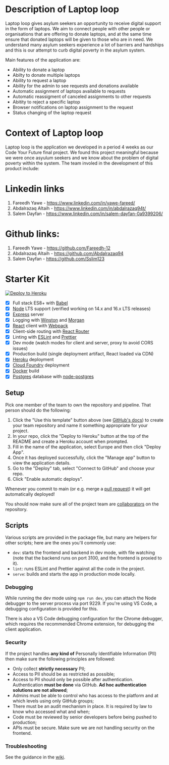 # Description of Laptop loop

Laptop loop gives asylum seekers an opportunity to receive digital support in the form of laptops. We aim to connect people with other people or organisations that are offering to donate laptops, and at the same time ensure that donated laptops will be given to those who are in need. We understand many asylum seekers experience a lot of barriers and hardships and this is our attempt to curb digital poverty in the asylum system. 

Main features of the application are:
- Ability to donate a laptop
- Abilty to donate multiple laptops
- Ability to request a laptop
- Ability for the admin to see requests and donations available
- Automatic assignment of laptops available to requests
- Automatic reassigment of canceled assignments to other requests
- Abitity to reject a specific laptop
- Browser notifications on laptop assignment to the request
- Status changing of the laptop request 

# Context of Laptop loop
Laptop loop is the application we developed in a period 4 weeks as our Code Your Future final project. We found this project meaningful because we were once asyulum seekers and we know about the problem of  digital poverty within the system. The team involed in the development of this product include:

# Linkedin links
1. Fareedh Yawe - https://www.linkedin.com/in/yawe-fareed/
2. Abdalrazaq Altaih - https://www.linkedin.com/in/abdalrazaq94t/
3. Salem Dayfan - https://www.linkedin.com/in/salem-dayfan-0a9399206/

# Github links: 
1. Fareedh Yawe - https://github.com/Fareedh-12
2. Abdalrazaq Altaih - https://github.com/Abdalrazaq94
3. Salem Dayfan - https://github.com/Sslim123



# Starter Kit

[![Deploy to Heroku](https://www.herokucdn.com/deploy/button.svg)](https://heroku.com/deploy)

- [x] Full stack ES8+ with [Babel]
- [x] [Node] LTS support (verified working on 14.x and 16.x LTS releases)
- [x] [Express] server
- [x] Logging with [Winston] and [Morgan]
- [x] [React] client with [Webpack]
- [x] Client-side routing with [React Router]
- [x] Linting with [ESLint] and [Prettier]
- [x] Dev mode (watch modes for client and server, proxy to avoid CORS issues)
- [x] Production build (single deployment artifact, React loaded via CDN)
- [x] [Heroku] deployment
- [x] [Cloud Foundry] deployment
- [x] [Docker] build
- [x] [Postgres] database with [node-postgres]

## Setup

Pick one member of the team to own the repository and pipeline. That person should do the following:

1.  Click the "Use this template" button above (see [GitHub's docs][1]) to create your team repository and name it something appropriate for your project.
2.  In your repo, click the "Deploy to Heroku" button at the top of the README and create a Heroku account when prompted.
3.  Fill in the name of the application, select Europe and then click "Deploy App".
4.  Once it has deployed successfully, click the "Manage app" button to view the application details.
5.  Go to the "Deploy" tab, select "Connect to GitHub" and choose your repo.
6.  Click "Enable automatic deploys".

Whenever you commit to main (or e.g. merge a [pull request]) it will get automatically deployed!

You should now make sure all of the project team are [collaborators] on the repository.

## Scripts

Various scripts are provided in the package file, but many are helpers for other scripts; here are the ones you'll
commonly use:

- `dev`: starts the frontend and backend in dev mode, with file watching (note that the backend runs on port 3100, and
  the frontend is proxied to it).
- `lint`: runs ESLint and Prettier against all the code in the project.
- `serve`: builds and starts the app in production mode locally.

### Debugging

While running the dev mode using `npm run dev`, you can attach the Node debugger to the server process via port 9229.
If you're using VS Code, a debugging configuration is provided for this.

There is also a VS Code debugging configuration for the Chrome debugger, which requires the recommended Chrome
extension, for debugging the client application.

### Security

If the project handles **any kind of** Personally Identifiable Information (PII) then make sure the following
principles are followed:

- Only collect **strictly necessary** PII;
- Access to PII should be as restricted as possible;
- Access to PII should only be possible after authentication. Authentication **must be done** via GitHub. **Ad hoc
  authentication solutions are not allowed**;
- Admins must be able to control who has access to the platform and at which levels using only GitHub groups;
- There must be an audit mechanism in place. It is required by law to know who accessed what and when;
- Code must be reviewed by senior developers before being pushed to production;
- APIs must be secure. Make sure we are not handling security on the frontend.

### Troubleshooting

See the guidance in the [wiki].

[1]: https://docs.github.com/en/free-pro-team@latest/github/creating-cloning-and-archiving-repositories/creating-a-repository-from-a-template#creating-a-repository-from-a-template
[babel]: https://babeljs.io/
[cloud foundry]: https://www.cloudfoundry.org/
[collaborators]: https://help.github.com/en/articles/inviting-collaborators-to-a-personal-repository
[docker]: https://www.docker.com
[eslint]: https://eslint.org/
[express]: https://expressjs.com/
[heroku]: https://www.heroku.com/
[morgan]: https://github.com/expressjs/morgan
[node]: https://nodejs.org/en/
[node-postgres]: https://node-postgres.com/
[postgres]: https://www.postgresql.org/
[prettier]: https://prettier.io/
[pull request]: https://help.github.com/en/articles/about-pull-requests
[react]: https://reactjs.org/
[react router]: https://reactrouter.com/web
[webpack]: https://webpack.js.org/
[wiki]: https://github.com/textbook/starter-kit/wiki
[winston]: https://github.com/winstonjs/winston
